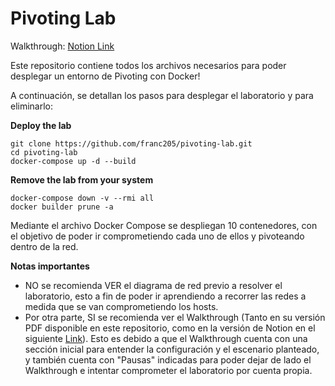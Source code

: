# Pivoting Lab

Walkthrough: [Notion Link](https://franc205.notion.site/From-Network-to-Network-Hands-On-Pivoting-Techniques-in-Internal-Environments-f4101bdaa31b4dbca588907017c17634)

Este repositorio contiene todos los archivos necesarios para poder desplegar un entorno de Pivoting con Docker!

A continuación, se detallan los pasos para desplegar el laboratorio y para eliminarlo:

**Deploy the lab**
```
git clone https://github.com/franc205/pivoting-lab.git
cd pivoting-lab
docker-compose up -d --build
```

**Remove the lab from your system**
```
docker-compose down -v --rmi all
docker builder prune -a
```

Mediante el archivo Docker Compose se despliegan 10 contenedores, con el objetivo de poder ir comprometiendo cada uno de ellos y pivoteando dentro de la red.

**Notas importantes**

- NO se recomienda VER el diagrama de red previo a resolver el laboratorio, esto a fin de poder ir aprendiendo a recorrer las redes a medida que se van comprometiendo los hosts.
- Por otra parte, SI se recomienda ver el Walkthrough (Tanto en su versión PDF disponible en este repositorio, como en la versión de Notion en el siguiente [Link](https://franc205.notion.site/From-Network-to-Network-Hands-On-Pivoting-Techniques-in-Internal-Environments-f4101bdaa31b4dbca588907017c17634)). Esto es debido a que el Walkthrough cuenta con una sección inicial para entender la configuración y el escenario planteado, y también cuenta con "Pausas" indicadas para poder dejar de lado el Walkthrough e intentar comprometer el laboratorio por cuenta propia.
